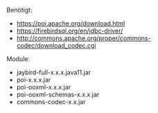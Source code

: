 Benötigt:
- https://poi.apache.org/download.html
- https://firebirdsql.org/en/jdbc-driver/
- http://commons.apache.org/proper/commons-codec/download_codec.cgi

Module:
- jaybird-full-x.x.x.java11.jar
- poi-x.x.x.jar
- poi-ooxml-x.x.x.jar
- poi-ooxml-schemas-x.x.x.jar
- commons-codec-x.x.jar

